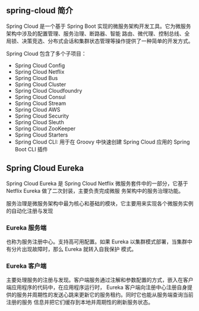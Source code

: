 ## spring-cloud 简介
Spring Cloud 是一个基于 Spring Boot 实现的微服务架构开发工具。它为微服务架构中涉及的配置管理、服务治理、断路器、智能
路由、微代理、控制总线、全局锁、决策竞选、分布式会话和集群状态管理等操作提供了一种简单的开发方式。

Spring Cloud 包含了多个子项目：

- Spring Cloud Config
-  Spring Cloud Netflix
- Spring Cloud Bus
- Spring Cloud Cluster
- Spring Cloud Cloudfoundry
- Spring Cloud Consul
- Spring Cloud Stream
- Spring Cloud AWS
- Spring Cloud Security
- Spring Cloud Sleuth
- Spring Cloud ZooKeeper
- Spring Cloud Starters
- Spring Cloud CLI: 用于在 Groovy 中快速创建 Spring Cloud 应用的 Spring Boot CLI 插件

## Spring Cloud Eureka

Spring Cloud Eureka 是 Spring Cloud Netflix 微服务套件中的一部分，它基于 Netflix Eureka 做了二次封装，主要负责完成微服
务架构中的服务治理功能。

服务治理是微服务架构中最为核心和基础的模块，它主要用来实现各个微服务实例的自动化注册与发现

### Eureka 服务端
也称为服务注册中心。支持高可用配置。如果 Eureka 以集群模式部署，当集群中有分片出现故障时，那么 Eureka 就转入自我保护
模式。
### Eureka 客户端
主要处理服务的注册与发现。客户端服务通过注解和参数配置的方式，嵌入在客户端应用程序的代码中，在应用程序运行时，
Eureka 客户端向注册中心注册自身提供的服务并周期性的发送心跳来更新它的服务租约。同时它也能从服务端查询当前注册的服务
信息并把它们缓存到本地并周期性的刷新服务状态。


